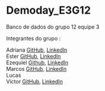 # Demoday_E3G12
Banco de dados do grupo 12 equipe 3

Integrantes  do grupo :

Adriana [GitHub](https://github.com/AdrianaQMelo), [LinkedIn](https://www.linkedin.com/in/adrianaqmelo/)<br/>
Ester [GitHub](https://github.com/ester346), [LinkedIn](https://www.linkedin.com/in/estercsoliveira/)<br/>
Ezequiel [Github](https://github.com/Ezequie1), [LinkedIn](https://www.linkedin.com/in/ezequielamoura/)<br/>
Marcos [GitHub](https://github.com/Eu-O-Marcos), [LinkedIn](https://www.linkedin.com/in/oi-eu-sou-o-marcos/)<br/>
Lucas<br/>
Victor [GitHub](https://github.com/Victor-Manoel-Public), [LinkedIn](https://www.linkedin.com/in/victor-manoel-da-silva/)<br/>

